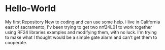 # Hello-World
My first Repository
New to coding and can use some help. I live in California east of sacramento, I'v been trying to get two nrf24L01 to work together using RF24 libraries examples and modifying
them, with no luck. I'm trying to make what I thought would be a simple gate alarm and can't get them to cooperate. 
